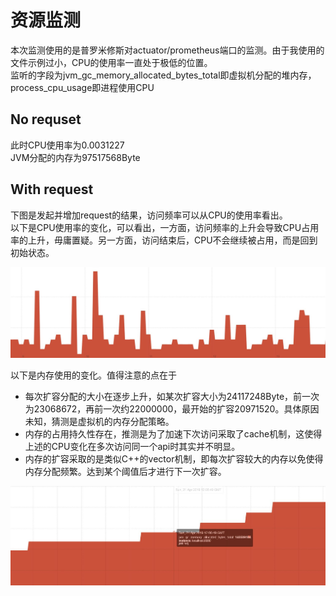 # 资源监测
本次监测使用的是普罗米修斯对actuator/prometheus端口的监测。由于我使用的文件示例过小，CPU的使用率一直处于极低的位置。   
监听的字段为jvm_gc_memory_allocated_bytes_total即虚拟机分配的堆内存，process_cpu_usage即进程使用CPU

## No requset
此时CPU使用率为0.0031227     
JVM分配的内存为97517568Byte

## With request
下图是发起并增加request的结果，访问频率可以从CPU的使用率看出。    
以下是CPU使用率的变化，可以看出，一方面，访问频率的上升会导致CPU占用率的上升，毋庸置疑。另一方面，访问结束后，CPU不会继续被占用，而是回到初始状态。
<div align="center">
	<img src="./sample/cpu.JPG" width="550">
</div>

以下是内存使用的变化。值得注意的点在于
- 每次扩容分配的大小在逐步上升，如某次扩容大小为24117248Byte，前一次为23068672，再前一次约22000000，最开始的扩容20971520。具体原因未知，猜测是虚拟机的内存分配策略。
- 内存的占用持久性存在，推测是为了加速下次访问采取了cache机制，这使得上述的CPU变化在多次访问同一个api时其实并不明显。
- 内存的扩容采取的是类似C++的vector机制，即每次扩容较大的内存以免使得内存分配频繁。达到某个阈值后才进行下一次扩容。

<div align="center">
	<img src="./sample/Memory.JPG" width="550">
</div>
